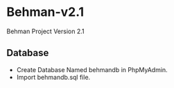 # Behman-v2.1
Behman Project Version 2.1

## Database
- Create Database Named behmandb in PhpMyAdmin.
- Import behmandb.sql file.
